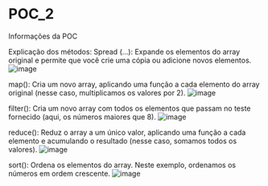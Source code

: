 # POC_2
Informações da POC

Explicação dos métodos:
Spread (...): Expande os elementos do array original e permite que você crie uma cópia ou adicione novos elementos.
![image](https://github.com/user-attachments/assets/4be402cd-e9ef-448b-9c65-04be609f9968)


map(): Cria um novo array, aplicando uma função a cada elemento do array original (nesse caso, multiplicamos os valores por 2).
![image](https://github.com/user-attachments/assets/b4347ff1-b0bb-4b65-97cc-58e8e00e3d39)


filter(): Cria um novo array com todos os elementos que passam no teste fornecido (aqui, os números maiores que 8).
![image](https://github.com/user-attachments/assets/ab1d317b-17bc-4349-8608-71500fa36549)


reduce(): Reduz o array a um único valor, aplicando uma função a cada elemento e acumulando o resultado (nesse caso, somamos todos os valores).
![image](https://github.com/user-attachments/assets/9bf12a82-6373-47f4-870f-7e9906d252d5)


sort(): Ordena os elementos do array. Neste exemplo, ordenamos os números em ordem crescente.
![image](https://github.com/user-attachments/assets/c80390d6-e1e0-4865-b8fe-d89d46959b3e)
